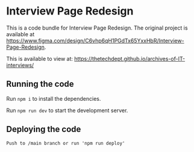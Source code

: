 
  # Interview Page Redesign

  This is a code bundle for Interview Page Redesign. The original project is available at https://www.figma.com/design/C6vhp6qH1PGdTx65YxxHbR/Interview-Page-Redesign.

  This is available to view at: https://thetechdept.github.io/archives-of-IT-interviews/
  ## Running the code

  Run `npm i` to install the dependencies.

  Run `npm run dev` to start the development server.

## Deploying the code
    Push to /main branch or run 'npm run deploy'
  